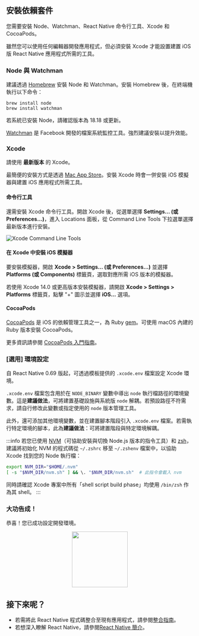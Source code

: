 ## 安裝依賴套件

您需要安裝 Node、Watchman、React Native 命令行工具、Xcode 和 CocoaPods。

雖然您可以使用任何編輯器開發應用程式，但必須安裝 Xcode 才能設置建置 iOS 版 React Native 應用程式所需的工具。

### Node 與 Watchman

建議透過 [Homebrew](https://brew.sh/) 安裝 Node 和 Watchman。安裝 Homebrew 後，在終端機執行以下命令：

```shell
brew install node
brew install watchman
```

若系統已安裝 Node，請確認版本為 18.18 或更新。

[Watchman](https://facebook.github.io/watchman) 是 Facebook 開發的檔案系統監控工具。強烈建議安裝以提升效能。

### Xcode

請使用 **最新版本** 的 Xcode。

最簡便的安裝方式是透過 [Mac App Store](https://itunes.apple.com/us/app/xcode/id497799835?mt=12)。安裝 Xcode 時會一併安裝 iOS 模擬器與建置 iOS 應用程式所需工具。

#### 命令行工具

還需安裝 Xcode 命令行工具。開啟 Xcode 後，從選單選擇 **Settings... (或 Preferences...)**，進入 Locations 面板，從 Command Line Tools 下拉選單選擇最新版本進行安裝。

![Xcode Command Line Tools](/docs/assets/GettingStartedXcodeCommandLineTools.png)

#### 在 Xcode 中安裝 iOS 模擬器

要安裝模擬器，開啟 **Xcode > Settings... (或 Preferences...)** 並選擇 **Platforms (或 Components)** 標籤頁，選取對應所需 iOS 版本的模擬器。

若使用 Xcode 14.0 或更高版本安裝模擬器，請開啟 **Xcode > Settings > Platforms** 標籤頁，點擊 "+" 圖示並選擇 **iOS…** 選項。

#### CocoaPods

[CocoaPods](https://cocoapods.org/) 是 iOS 的依賴管理工具之一，為 Ruby [gem](https://en.wikipedia.org/wiki/RubyGems)。可使用 macOS 內建的 Ruby 版本安裝 CocoaPods。

更多資訊請參閱 [CocoaPods 入門指南](https://guides.cocoapods.org/using/getting-started.html)。

### [選用] 環境設定

自 React Native 0.69 版起，可透過模板提供的 `.xcode.env` 檔案設定 Xcode 環境。

`.xcode.env` 檔案包含用於在 `NODE_BINARY` 變數中導出 `node` 執行檔路徑的環境變數。這是**建議做法**，可將建置基礎設施與系統版 `node` 解耦。若預設路徑不符需求，請自行修改此變數或指定使用的 `node` 版本管理工具。

此外，還可添加其他環境變數，並在建置腳本階段引入 `.xcode.env` 檔案。若需執行特定環境的腳本，此為**建議做法**：可將建置階段與特定環境解耦。

:::info
若您已使用 [NVM](https://nvm.sh/)（可協助安裝與切換 Node.js 版本的指令工具）和 [zsh](https://ohmyz.sh/)，建議將初始化 NVM 的程式碼從 `~/.zshrc` 移至 `~/.zshenv` 檔案中，以協助 Xcode 找到您的 Node 執行檔：

```zsh
export NVM_DIR="$HOME/.nvm"
[ -s "$NVM_DIR/nvm.sh" ] && \. "$NVM_DIR/nvm.sh"  # 此指令會載入 nvm
```

同時請確認 Xcode 專案中所有「shell script build phase」均使用 `/bin/zsh` 作為其 shell。
:::

<h3>大功告成！</h3>

恭喜！您已成功設定開發環境。

<center><img src="/docs/assets/GettingStartedCongratulations.png" width="150"></img></center>

<h2>接下來呢？</h2>

- 若需將此 React Native 程式碼整合至現有應用程式，請參閱[整合指南](integration-with-existing-apps.md)。
- 若想深入瞭解 React Native，請參閱[React Native 簡介](getting-started)。